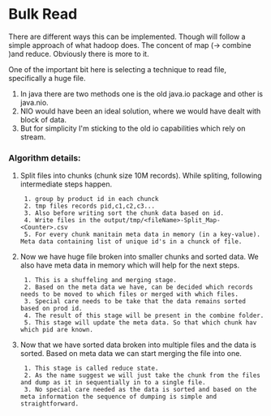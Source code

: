 # Bulk Read

<p>There are different ways this can be implemented. Though will follow a simple approach of what hadoop does. The concent of map (-> combine )and reduce. Obviously there is more to it. <p>One of the important bit here is selecting a technique to read file, specifically a huge file.

1. In java there are two methods one is the old java.io package and other is java.nio.
2. NIO would have been an ideal solution, where we would have dealt with block of data.
3. But for simplicity I'm sticking to the old io capabilities which rely on stream.


### Algorithm details:

1. Split files into chunks (chunk size 10M records). While spliting, following intermediate steps happen.

        1. group by product id in each chunck
        2. tmp files records pid,c1,c2,c3...
        3. Also before writing sort the chunk data based on id.
        4. Write files in the output/tmp/<fileName>-Split_Map-<Counter>.csv
        5. For every chunk manitain meta data in memory (in a key-value). Meta data containing list of unique id's in a chunck of file.

2. Now we have huge file broken into smaller chunks and sorted data. We also have meta data in memory which will help for the next steps.


        1. This is a shuffeling and merging stage.
        2. Based on the meta data we have, can be decided which records needs to be moved to which files or merged with which files.
        3. Special care needs to be take that the data remains sorted based on prod id.
        4. The result of this stage will be present in the combine folder.
        5. This stage will update the meta data. So that which chunk hav which pid are known.

3. Now that we have sorted data broken into multiple files and the data is sorted. Based on meta data we can start merging the file into one.
        
        1. This stage is called reduce state.
        2. As the name suggest we will just take the chunk from the files and dump as it in sequentially in to a single file.
        3. No special care needed as the data is sorted and based on the meta information the sequence of dumping is simple and straightforward.